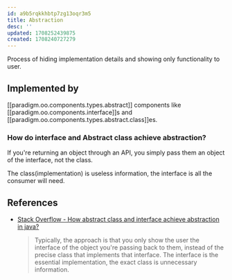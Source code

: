 ```yaml
---
id: a9b5rqkkhbtp7zg13oqr3m5
title: Abstraction
desc: ''
updated: 1708252439875
created: 1708240727279
---
```


Process of hiding implementation details and showing only functionality to user.

## Implemented by

[[paradigm.oo.components.types.abstract]] components like
[[paradigm.oo.components.interface]]s and [[paradigm.oo.components.types.abstract.class]]es.

### How do interface and Abstract class achieve abstraction?

If you're returning an object through an API, you simply pass them an object of the interface, not the class.

The class(implementation) is useless information, the interface is all the consumer will need.

## References

- [Stack Overflow - How abstract class and interface achieve abstraction in java?](https://stackoverflow.com/questions/62646660/how-abstract-class-and-interface-achieve-abstraction-in-java)
  > Typically, the approach is that you only show the user the interface of the object you're passing back to them, instead of the precise class that implements that interface. The interface is the essential implementation, the exact class is unnecessary information.

